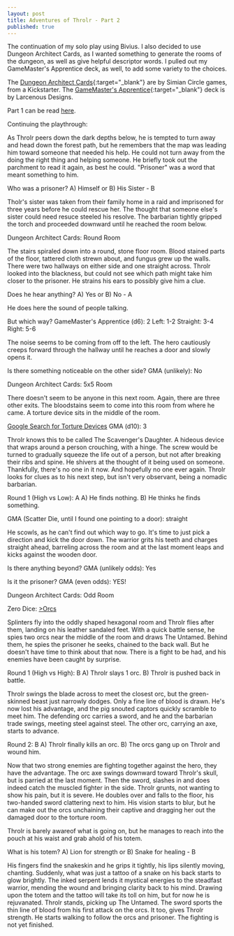 ```yaml
---
layout: post
title: Adventures of Throlr - Part 2
published: true
---
```


The continuation of my solo play using Bivius.  I also decided to use Dungeon Architect Cards, as I wanted something to generate the rooms of the dungeon, as well as give helpful descriptor words.  I pulled out my GameMaster's Apprentice deck, as well, to add some variety to the choices.

The [Dungeon Architect Cards](https://www.kickstarter.com/projects/305572273/dac-dungeon-architect-cards/description){:target="_blank"} are by Simian Circle games, from a Kickstarter.  The [GameMaster's Apprentice](https://www.drivethrucards.com/product/125685/The-GameMasters-Apprentice-Base-Deck){:target="_blank"} deck is by Larcenous Designs.

Part 1 can be read [here](/Adventures-of-Throlr/).

Continuing the playthrough:

As Throlr peers down the dark depths below, he is tempted to turn away and head down the forest path, but he remembers that the map was leading him toward someone that needed his help.  He could not turn away from the doing the right thing and helping someone.  He briefly took out the parchment to read it again, as best he could.  "Prisoner" was a word that meant something to him.

<div class="bluebox">
Who was a prisoner?
A) Himself or B) His Sister - B
</div>

Tholr's sister was taken from their family home in a raid and imprisoned for three years before he could rescue her.  The thought that someone else's sister could need resuce steeled his resolve.  The barbarian tightly gripped the torch and proceeded downward until he reached the room below.

<div class="bluebox">
Dungeon Architect Cards: Round Room
</div>

The stairs spiraled down into a round, stone floor room.  Blood stained parts of the floor, tattered cloth strewn about, and fungus grew up the walls.  There were two hallways on either side and one straight across.  Throlr looked into the blackness, but could not see which path might take him closer to the prisoner.  He strains his ears to possibly give him a clue.

<div class="bluebox">
Does he hear anything?
A) Yes or B) No - A
</div>

He does here the sound of people talking.

<div class="bluebox">
But which way?
GameMaster's Apprentice (d6): 2
Left: 1-2 
Straight: 3-4
Right: 5-6
</div>

The noise seems to be coming from off to the left.  The hero cautiously creeps forward through the hallway until he reaches a door and slowly opens it.

<div class="bluebox">
Is there something noticeable on the other side?
GMA (unlikely): No

Dungeon Architect Cards: 5x5 Room
</div>

There doesn't seem to be anyone in this next room.  Again, there are three other exits.  The bloodstains seem to come into this room from where he came.  A torture device sits in the middle of the room.

<div class="bluebox">
<a href="https://theloveforhistory.wordpress.com/other/10-medieval-torture-devices/" target="_blank">Google Search for Torture Devices</a>
GMA (d10): 3
</div>

Throlr knows this to be called The Scavenger's Daughter.  A hideous device that wraps around a person crouching, with a hinge.  The screw would be turned to gradually squeeze the life out of a person, but not after breaking their ribs and spine.  He shivers at the thought of it being used on someone.  Thankfully, there's no one in it now.  And hopefully no one ever again.  Throlr looks for clues as to his next step, but isn't very observant, being a nomadic barbarian.

<div class="bluebox">
Round 1 (High vs Low): A
A) He finds nothing.
B) He thinks he finds something.

GMA (Scatter Die, until I found one pointing to a door): straight
</div>

He scowls, as he can't find out which way to go.  It's time to just pick a direction and kick the door down.  The warrior grits his teeth and charges straight ahead, barreling across the room and at the last moment leaps and kicks against the wooden door.

<div class="bluebox">
Is there anything beyond?
GMA (unlikely odds): Yes

Is it the prisoner?
GMA (even odds): YES!

Dungeon Architect Cards: Odd Room

Zero Dice: <a href="http://tangent-zero.com/zero_dice/zero_dice.htm?&pic1=1422.png&pic2=0609.png" target="_blank">>Orcs</a>
</div>

Splinters fly into the oddly shaped hexagonal room and Throlr flies after them, landing on his leather sandaled feet.  With a quick battle sense, he spies two orcs near the middle of the room and draws The Untamed.  Behind them, he spies the prisoner he seeks, chained to the back wall.  But he doesn't have time to think about that now.  There is a fight to be had, and his enemies have been caught by surprise.

<div class="bluebox">
Round 1 (High vs High): B
A) Throlr slays 1 orc.
B) Throlr is pushed back in battle.
</div>

Throlr swings the blade across to meet the closest orc, but the green-skinned beast just narrowly dodges.  Only a fine line of blood is drawn.  He's now lost his advantage, and the pig snouted captors quickly scramble to meet him.  The defending orc carries a sword, and he and the barbarian trade swings, meeting steel against steel.  The other orc, carrying an axe, starts to advance.

<div class="bluebox">
Round 2: B
A) Throlr finally kills an orc.
B) The orcs gang up on Throlr and wound him.
</div>

Now that two strong enemies are fighting together against the hero, they have the advantage.  The orc axe swings downward toward Throlr's skull, but is parried at the last moment.  Then the sword, slashes in and does indeed catch the muscled fighter in the side.  Throlr grunts, not wanting to show his pain, but it is severe.  He doubles over and falls to the floor, his two-handed sword clattering next to him.  His vision starts to blur, but he can make out the orcs unchaining their captive and dragging her out the damaged door to the torture room.

Throlr is barely awareof what is going on, but he manages to reach into the pouch at his waist and grab ahold of his totem.

<div class="bluebox">
What is his totem?
A) Lion for strength or B) Snake for healing - B
</div>

His fingers find the snakeskin and he grips it tightly, his lips silently moving, chanting.  Suddenly, what was just a tattoo of a snake on his back starts to glow brightly.  The inked serpent lends it mystical energies to the steadfast warrior, mending the wound and bringing clarity back to his mind.  Drawing upon the totem and the tattoo will take its toll on him, but for now he is rejuvanated.  Throlr stands, picking up The Untamed.  The sword sports the thin line of blood from his first attack on the orcs.  It too, gives Throlr strength.  He starts walking to follow the orcs and prisoner.  The fighting is not yet finished.
